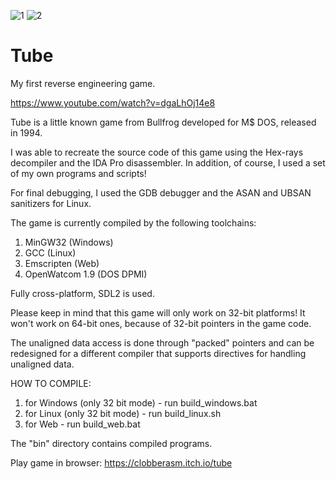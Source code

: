 ![1](https://user-images.githubusercontent.com/88702500/128820449-94b8fe0d-296d-4232-a6eb-2eba36968028.png)
![2](https://user-images.githubusercontent.com/88702500/128820980-07c0d238-edba-4681-8c02-4eb6ea317a98.png)

# Tube

My first reverse engineering game.

https://www.youtube.com/watch?v=dgaLhOj14e8

Tube is a little known game from Bullfrog developed for M$ DOS, released in 1994.

I was able to recreate the source code of this game using the Hex-rays decompiler and the IDA Pro disassembler.
In addition, of course, I used a set of my own programs and scripts!

For final debugging, I used the GDB debugger and the ASAN and UBSAN sanitizers for Linux.

The game is currently compiled by the following toolchains:

1. MinGW32 (Windows)
2. GCC (Linux)
3. Emscripten (Web)
4. OpenWatcom 1.9 (DOS DPMI)

Fully cross-platform, SDL2 is used.

Please keep in mind that this game will only work on 32-bit platforms! It won't work on 64-bit ones, because of 32-bit pointers in the game code.

The unaligned data access is done through "packed" pointers and can be redesigned for a different compiler that supports directives for handling unaligned data.

HOW TO COMPILE:

1. for Windows (only 32 bit mode) - run build_windows.bat
2. for Linux (only 32 bit mode) - run build_linux.sh
3. for Web - run build_web.bat

The "bin" directory contains compiled programs.

Play game in browser: https://clobberasm.itch.io/tube

